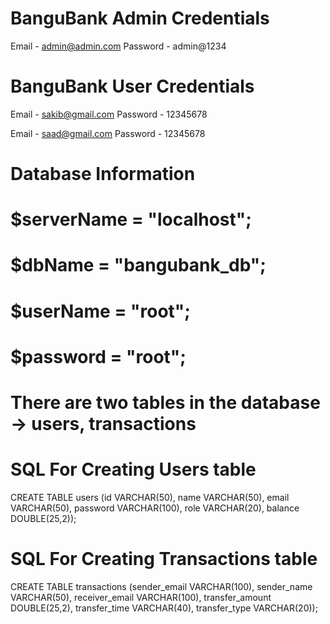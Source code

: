 # BanguBank Admin Credentials

Email - admin@admin.com
Password - admin@1234

# BanguBank User Credentials

Email - sakib@gmail.com
Password - 12345678

Email - saad@gmail.com
Password - 12345678

# Database Information

# $serverName = "localhost";
# $dbName = "bangubank_db";
# $userName = "root";
# $password = "root";

# There are two tables in the database -> users, transactions

# SQL For Creating Users table

CREATE TABLE users (id VARCHAR(50), name VARCHAR(50), email VARCHAR(50), password VARCHAR(100), role VARCHAR(20), balance DOUBLE(25,2));

# SQL For Creating Transactions table

CREATE TABLE transactions (sender_email VARCHAR(100), sender_name VARCHAR(50), receiver_email VARCHAR(100), transfer_amount DOUBLE(25,2), transfer_time VARCHAR(40), transfer_type VARCHAR(20));